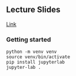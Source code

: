 ## Lecture Slides

[Link](https://docs.google.com/presentation/d/1wwvUuLBKCcxw9OvyuJrH6a90Mu3dO6xpo9WNzmpzBec/edit?usp=sharing)

### Getting started
```
python -m venv venv
source venv/bin/activate
pip install jupyterlab
jupyter-lab .
```